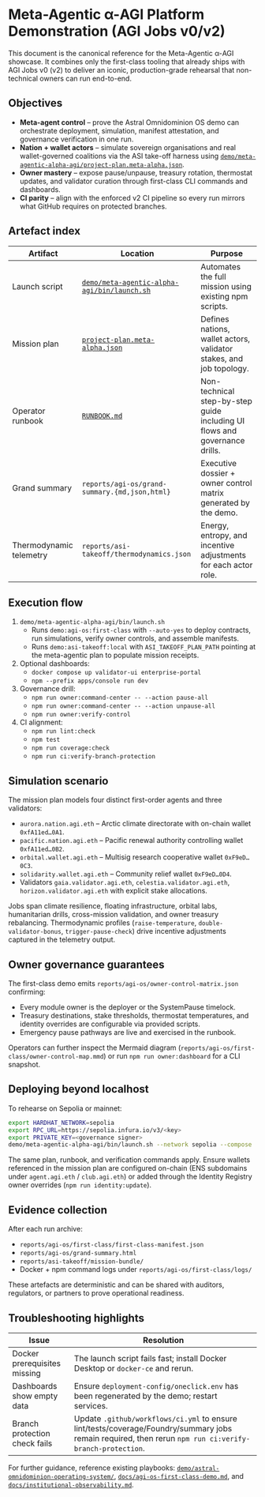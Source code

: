 # Meta-Agentic α-AGI Platform Demonstration (AGI Jobs v0/v2)

This document is the canonical reference for the Meta-Agentic α-AGI showcase. It combines only the first-class tooling that already ships with AGI Jobs v0 (v2) to deliver an iconic, production-grade rehearsal that non-technical owners can run end-to-end.

## Objectives

- **Meta-agent control** – prove the Astral Omnidominion OS demo can orchestrate deployment, simulation, manifest attestation, and governance verification in one run.
- **Nation + wallet actors** – simulate sovereign organisations and real wallet-governed coalitions via the ASI take-off harness using [`demo/meta-agentic-alpha-agi/project-plan.meta-alpha.json`](../demo/meta-agentic-alpha-agi/project-plan.meta-alpha.json).
- **Owner mastery** – expose pause/unpause, treasury rotation, thermostat updates, and validator curation through first-class CLI commands and dashboards.
- **CI parity** – align with the enforced v2 CI pipeline so every run mirrors what GitHub requires on protected branches.

## Artefact index

| Artifact | Location | Purpose |
| --- | --- | --- |
| Launch script | [`demo/meta-agentic-alpha-agi/bin/launch.sh`](../demo/meta-agentic-alpha-agi/bin/launch.sh) | Automates the full mission using existing npm scripts. |
| Mission plan | [`project-plan.meta-alpha.json`](../demo/meta-agentic-alpha-agi/project-plan.meta-alpha.json) | Defines nations, wallet actors, validator stakes, and job topology. |
| Operator runbook | [`RUNBOOK.md`](../demo/meta-agentic-alpha-agi/RUNBOOK.md) | Non-technical step-by-step guide including UI flows and governance drills. |
| Grand summary | `reports/agi-os/grand-summary.{md,json,html}` | Executive dossier + owner control matrix generated by the demo. |
| Thermodynamic telemetry | `reports/asi-takeoff/thermodynamics.json` | Energy, entropy, and incentive adjustments for each actor role. |

## Execution flow

1. `demo/meta-agentic-alpha-agi/bin/launch.sh`
   - Runs `demo:agi-os:first-class` with `--auto-yes` to deploy contracts, run simulations, verify owner controls, and assemble manifests.
   - Runs `demo:asi-takeoff:local` with `ASI_TAKEOFF_PLAN_PATH` pointing at the meta-agentic plan to populate mission receipts.
2. Optional dashboards:
   - `docker compose up validator-ui enterprise-portal`
   - `npm --prefix apps/console run dev`
3. Governance drill:
   - `npm run owner:command-center -- --action pause-all`
   - `npm run owner:command-center -- --action unpause-all`
   - `npm run owner:verify-control`
4. CI alignment:
   - `npm run lint:check`
   - `npm test`
   - `npm run coverage:check`
   - `npm run ci:verify-branch-protection`

## Simulation scenario

The mission plan models four distinct first-order agents and three validators:

- `aurora.nation.agi.eth` – Arctic climate directorate with on-chain wallet `0xfA11ed…0A1`.
- `pacific.nation.agi.eth` – Pacific renewal authority controlling wallet `0xfA11ed…0B2`.
- `orbital.wallet.agi.eth` – Multisig research cooperative wallet `0xF9eD…0C3`.
- `solidarity.wallet.agi.eth` – Community relief wallet `0xF9eD…0D4`.
- Validators `gaia.validator.agi.eth`, `celestia.validator.agi.eth`, `horizon.validator.agi.eth` with explicit stake allocations.

Jobs span climate resilience, floating infrastructure, orbital labs, humanitarian drills, cross-mission validation, and owner treasury rebalancing. Thermodynamic profiles (`raise-temperature`, `double-validator-bonus`, `trigger-pause-check`) drive incentive adjustments captured in the telemetry output.

## Owner governance guarantees

The first-class demo emits `reports/agi-os/owner-control-matrix.json` confirming:

- Every module owner is the deployer or the SystemPause timelock.
- Treasury destinations, stake thresholds, thermostat temperatures, and identity overrides are configurable via provided scripts.
- Emergency pause pathways are live and exercised in the runbook.

Operators can further inspect the Mermaid diagram (`reports/agi-os/first-class/owner-control-map.mmd`) or run `npm run owner:dashboard` for a CLI snapshot.

## Deploying beyond localhost

To rehearse on Sepolia or mainnet:

```bash
export HARDHAT_NETWORK=sepolia
export RPC_URL=https://sepolia.infura.io/v3/<key>
export PRIVATE_KEY=<governance signer>
demo/meta-agentic-alpha-agi/bin/launch.sh --network sepolia --compose
```

The same plan, runbook, and verification commands apply. Ensure wallets referenced in the mission plan are configured on-chain (ENS subdomains under `agent.agi.eth` / `club.agi.eth`) or added through the Identity Registry owner overrides (`npm run identity:update`).

## Evidence collection

After each run archive:

- `reports/agi-os/first-class/first-class-manifest.json`
- `reports/agi-os/grand-summary.html`
- `reports/asi-takeoff/mission-bundle/`
- Docker + npm command logs under `reports/agi-os/first-class/logs/`

These artefacts are deterministic and can be shared with auditors, regulators, or partners to prove operational readiness.

## Troubleshooting highlights

| Issue | Resolution |
| --- | --- |
| Docker prerequisites missing | The launch script fails fast; install Docker Desktop or `docker-ce` and rerun. |
| Dashboards show empty data | Ensure `deployment-config/oneclick.env` has been regenerated by the demo; restart services. |
| Branch protection check fails | Update `.github/workflows/ci.yml` to ensure lint/tests/coverage/Foundry/summary jobs remain required, then rerun `npm run ci:verify-branch-protection`. |

For further guidance, reference existing playbooks: [`demo/astral-omnidominion-operating-system/`](../demo/astral-omnidominion-operating-system/), [`docs/agi-os-first-class-demo.md`](./agi-os-first-class-demo.md), and [`docs/institutional-observability.md`](./institutional-observability.md).
